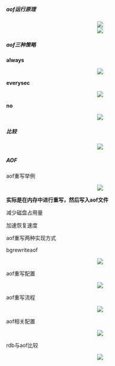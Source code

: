 ##### aof运行原理

<div align="center"><img src="images\aof运行原理-创建.png"></div>

<div align="center"><img src="images\aof运行原理-恢复.png"></div>

##### aof三种策略

**always**

<div align="center"><img src="images\aof-always.png"></div>

**everysec**

<div align="center"><img src="images\aof-everysec.png"></div>

**no**

<div align="center"><img src="images\aof-no.png"></div>

##### 比较

<div align="center"><img src="images/always-everysec-no.jpg"></div>

##### AOF

aof重写举例



<div align="center"><img src="images/aof重写实例.png"></div>

**实际是在内存中进行重写，然后写入aof文件**

减少磁盘占用量

加速恢复速度

aof重写两种实现方式

bgrewriteaof

<div align="center"><img src="images/bgrewriteaof命令.png"></div>

aof重写配置

<div align="center"><img src="images/aof重写配置.png"></div>

aof重写流程

<div align="center"><img src="images/aof重写流程.png"></div>

aof相关配置

<div align="center"><img src="images/aof配置.png"></div>



rdb与aof比较

<div align="center"><img src="images/rdb-aof.png"></div>

